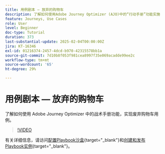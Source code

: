 ```yaml
---
title: 用例剧本 — 放弃的购物车
description: 了解如何使用Adobe Journey Optimizer (AJO)中的“行动手册”功能实施放弃的购物车用例。
feature: Journeys, Use Cases
role: User
level: Beginner
doc-type: Tutorial
duration: 373
last-substantial-update: 2025-02-04T00:00:00Z
jira: KT-16346
exl-id: 01216374-2457-4dcd-b970-42315578bb1a
source-git-commit: 7d10b8f053f981cea8997f35e069acadde99ee2c
workflow-type: tm+mt
source-wordcount: '65'
ht-degree: 29%

---
```


# 用例剧本 — 放弃的购物车

了解如何使用 Adobe Journey Optimizer 中的战术手册功能，实现废弃购物车用例。

>[!VIDEO](https://video.tv.adobe.com/v/3443964/?learn=on&enablevpops)

有关详细信息，请访问[配置Playbook沙盒](https://experienceleague.adobe.com/en/docs/platform-learn/tutorials/use-case-playbooks/configure-a-playbook-sandbox){target="_blank"}和[创建和发布Playbook实例](https://experienceleague.adobe.com/zh-hans/docs/platform-learn/tutorials/use-case-playbooks/create-and-publish-a-playbook-instance){target="_blank"}。
